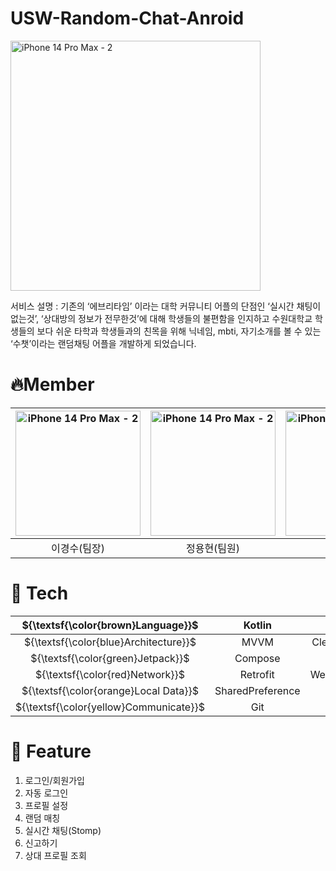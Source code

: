 # USW-Random-Chat-Anroid
<img width="400" alt="iPhone 14 Pro Max - 2" src="https://github.com/USW-Random-Chat/Android/assets/64278039/21e358ec-7e61-4359-b0ef-1aa0f65b3ed7">


서비스 설명 : 기존의 ‘에브리타임’ 이라는 대학 커뮤니티 어플의 단점인 ‘실시간 채팅이 없는것’, ‘상대방의 정보가 전무한것’에 대해 학생들의 불편함을 인지하고 수원대학교 학생들의 보다 쉬운 타학과 학생들과의 친목을 위해 닉네임, mbti, 자기소개를 볼 수 있는 ‘수챗’이라는 랜덤채팅 어플을 개발하게 되었습니다.

# 🔥Member
| <img width="200" alt="iPhone 14 Pro Max - 2" src="https://github.com/USW-Random-Chat/Android/assets/64278039/2846485d-befe-49a3-b008-d080c8fbe478"> | <img width="200" alt="iPhone 14 Pro Max - 2" src="https://github.com/USW-Random-Chat/Android/assets/64278039/5460e5dc-1601-4082-a519-78344ee93425"> | <img width="200" alt="iPhone 14 Pro Max - 2" src="https://github.com/USW-Random-Chat/Android/assets/64278039/a2705b20-ba4b-4ad1-b810-80a2ad522f6b"> |
|:---------------------------------------------------------------------------------------------------------------------------------------------------:|:---------------------------------------------------------------------------------------------------------------------------------------------------:|:---------------------------------------------------------------------------------------------------------------------------------------------------:|
|                                                                       이경수(팀장)                                                                       |                                                                       정용현(팀원)                                                                       |                                                                       정욱(팀원)                                                                        |


# 🔎 Tech
|   ${\textsf{\color{brown}Language}}$   |      Kotlin      |||
|:--------------------------------------:|:----------------:|:---:|:---:|
| ${\textsf{\color{blue}Architecture}}$  |       MVVM       |Clean Architecture||
|   ${\textsf{\color{green}Jetpack}}$    |     Compose      |Hilt||
|    ${\textsf{\color{red}Network}}$     |     Retrofit     |WebSocket(stomp)||
| ${\textsf{\color{orange}Local Data}}$  | SharedPreference |||
| ${\textsf{\color{yellow}Communicate}}$ |       Git        |Github|Figma|

# 🔎 Feature
1. 로그인/회원가입
2. 자동 로그인
3. 프로필 설정
4. 랜덤 매칭
5. 실시간 채팅(Stomp)
6. 신고하기
7. 상대 프로필 조회

